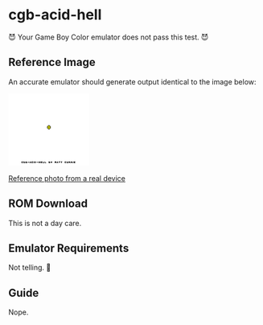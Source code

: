 # cgb-acid-hell
😈 Your Game Boy Color emulator does not pass this test. 😈

## Reference Image
An accurate emulator should generate output identical to the image below:

![reference image](img/reference.png)

[Reference photo from a real device](https://github.com/mattcurrie/cgb-acid-hell/raw/main/img/photo.jpg)

## ROM Download
This is not a day care.

## Emulator Requirements
Not telling. 🤫

## Guide
Nope.